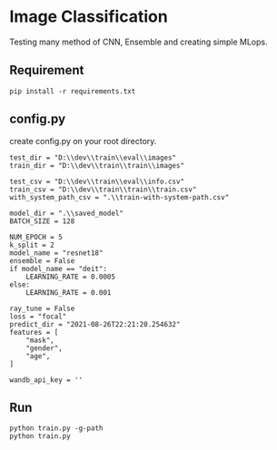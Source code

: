 # Image Classification
Testing many method of CNN, Ensemble and creating simple MLops.

## Requirement
```shell
pip install -r requirements.txt
```

## config.py
create config.py on your root directory.

```
test_dir = "D:\\dev\\train\\eval\\images"
train_dir = "D:\\dev\\train\\train\\images"

test_csv = "D:\\dev\\train\\eval\\info.csv"
train_csv = "D:\\dev\\train\\train\\train.csv"
with_system_path_csv = ".\\train-with-system-path.csv"

model_dir = ".\\saved_model"
BATCH_SIZE = 128

NUM_EPOCH = 5
k_split = 2
model_name = "resnet18"
ensemble = False
if model_name == "deit":
    LEARNING_RATE = 0.0005
else:
    LEARNING_RATE = 0.001

ray_tune = False
loss = "focal"
predict_dir = "2021-08-26T22:21:20.254632"
features = [
    "mask",
    "gender",
    "age",
]

wandb_api_key = ''
```

## Run
```shell
python train.py -g-path
python train.py
```